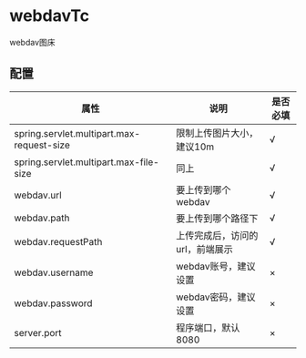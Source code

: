 # webdavTc
webdav图床

## 配置

| 属性                                      | 说明                            | 是否必填 |
| ----------------------------------------- | ------------------------------- | -------- |
| spring.servlet.multipart.max-request-size | 限制上传图片大小，建议10m       | √        |
| spring.servlet.multipart.max-file-size    | 同上                            | √        |
| webdav.url                                | 要上传到哪个webdav              | √        |
| webdav.path                               | 要上传到哪个路径下              | √        |
| webdav.requestPath                        | 上传完成后，访问的url，前端展示 | √        |
| webdav.username                           | webdav账号，建议设置            | ×        |
| webdav.password                           | webdav密码，建议设置            | ×        |
| server.port                               | 程序端口，默认8080              | ×        |

